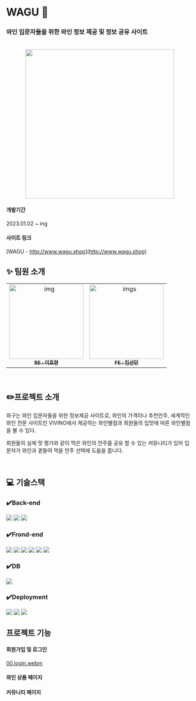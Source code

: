 # WAGU 🍷

### 와인 입문자들을 위한 와인 정보 제공 및 정보 공유 사이트<br/><br/>
 <p align="center"><img src="https://user-images.githubusercontent.com/100817586/229557019-9cb51894-8dec-4b2e-963a-7fd0029cdf2c.PNG"  width="400px;"  align="center"></p>


#### 개발기간
2023.01.02 ~ ing

#### 사이트 링크
[WAGU - http://www.wagu.shop](http://www.wagu.shop)

## ✨ 팀원 소개
<table>
  <tbody>
    <tr>
      <td align="center"><a href="https://github.com/Hyunsoul37"><img src="https://user-images.githubusercontent.com/100817586/229556176-b70e3de1-18cd-4e39-957a-69c3596dd092.png" width="200px;"  alt="img"/><br /><sub><b>BE : 이호현</b></sub></a><br /></td>
         <td align="center"><a href="https://github.com/SSSunmin"><img src="https://user-images.githubusercontent.com/100817586/229551932-6ddf99e1-e0a5-4a61-aea5-8560519f7c83.png" width="200px;" alt="imgs"/><br /><sub><b>FE  : 임선민</b></sub></a><br /></td>
     </tr>   
  </tbody>
</table>
<br/>

##  :pencil2:프로젝트 소개


와구는 와인 입문자들을 위한 정보제공 사이트로, 와인의 가격이나 추천안주, 세계적인 와인 전문 사이트인 VIVINO에서 제공하는 와인별점과 회원들의 입맛에 따른 와인별점을 볼 수 있다.

  회원들의 실제 맛 평가와 같이 먹은 와인의 안주를 공유 할 수 있는 커뮤니티가 있어 입문자가 와인과 곁들여 먹을 안주 선택에 도움을 줍니다.

<br/>

##  :computer: 기술스택

### ✔️Back-end
 <img src="https://img.shields.io/badge/JAVA-007396?style=for-the-badge&logo=java&logoColor=white"> <img src="https://img.shields.io/badge/SpringBoot-6DB33F?style=for-the-badge&logo=Spring&logoColor=white"> <img src="https://img.shields.io/badge/MYBATIS-FE6602?style=for-the-badge&logo=MYBATIS&logoColor=white">
 
 ### ✔️Frond-end
  <img src="https://img.shields.io/badge/NextJs-000000?style=for-the-badge&logo=Next.js&logoColor=white"> <img src="https://img.shields.io/badge/react-61DAFB?style=for-the-badge&logo=react&logoColor=white">
  <img src="https://img.shields.io/badge/TypeScript-3178C6?style=for-the-badge&logo=TypeScript&logoColor=white">
  <img src="https://img.shields.io/badge/Redux-764ABC?style=for-the-badge&logo=Redux&logoColor=purple">
  <img src="https://img.shields.io/badge/html-E34F26?style=for-the-badge&logo=html5&logoColor=white">
  <img src="https://img.shields.io/badge/css-1572B6?style=for-the-badge&logo=css3&logoColor=white"> 

### ✔️DB
<img src="https://img.shields.io/badge/mariaDB-003545?style=for-the-badge&logo=mariaDB&logoColor=white">

### ✔️Deployment
<img src="https://img.shields.io/badge/Amazon EC2-FF9900?style=for-the-badge&logo=Amazon EC2&logoColor=white"> <img src="https://img.shields.io/badge/Amazon s3-569A31?style=for-the-badge&logo=Amazon s3&logoColor=white"> <img src="https://img.shields.io/badge/Route53-7F4BDE?style=for-the-badge&logo=Route53&logoColor=white">

## 프로젝트 기능

#### 회원가입 및 로그인
[00.login.webm](https://user-images.githubusercontent.com/100817586/229828384-756a5fa9-3f5a-4b5f-b722-1c4a2f85b0c5.webm)

#### 와인 상품 페이지

#### 커뮤니티 페이지
